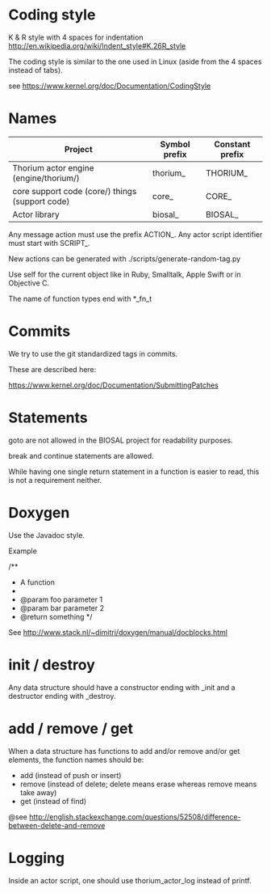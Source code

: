 
# Coding style

K & R style with 4 spaces for indentation
http://en.wikipedia.org/wiki/Indent_style#K.26R_style

The coding style is similar to the one used in Linux (aside from the 4 spaces instead of tabs).

see https://www.kernel.org/doc/Documentation/CodingStyle

# Names

| Project | Symbol prefix | Constant prefix |
| --- | --- | --- |
| Thorium actor engine (engine/thorium/) | thorium_ | THORIUM_ |
| core support code (core/) things (support code) | core_ | CORE_ |
| Actor library | biosal_ | BIOSAL_ |

Any message action must use the prefix ACTION_.
Any actor script identifier must start with SCRIPT_.

New actions can be generated with ./scripts/generate-random-tag.py

Use self for the current object like in Ruby, Smalltalk, Apple Swift
or in Objective C.

The name of function types end with  *_fn_t

# Commits

We try to use the git standardized tags in commits.

These are described here:

https://www.kernel.org/doc/Documentation/SubmittingPatches


# Statements

goto are not allowed in the BIOSAL project for readability purposes.

break and continue statements are allowed.

While having one single return statement in a function is easier to read,
this is not a requirement neither.

# Doxygen

Use the Javadoc style.

Example

/**
 * A function
 *
 * @param foo parameter 1
 * @param bar parameter 2
 * @return something
 */

See http://www.stack.nl/~dimitri/doxygen/manual/docblocks.html

# init / destroy

Any data structure should have a constructor ending with _init and
a destructor ending with _destroy.

# add / remove / get

When a data structure has functions to add and/or remove and/or get elements,
the function names should be:

- add (instead of push or insert)
- remove (instead of delete; delete means erase whereas remove means take away)
- get (instead of find)

@see http://english.stackexchange.com/questions/52508/difference-between-delete-and-remove

# Logging

Inside an actor script, one should use thorium_actor_log instead of printf.
